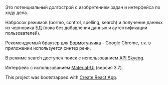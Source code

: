 Это потенциальный долгострой с изобретением задач и интерфейса по ходу дела.

Набросок режимов (bormo, control, spelling, search) и получение данных из черновика БД (пока без добавления данных и аутентификации пользователей).

Рекомендуемый браузер для [Бормотунчика](https://greycat20142017.github.io/bormo/) - Google Chrome, т.к. в приложении используется синтез речи.

В режиме search доступен поиск с использованием [API Skyeng](https://dictionary.skyeng.ru/doc/api/external).

Интерфейс с использованием [Material-UI](https://material-ui.com/) (версия 3.7).

This project was bootstrapped with [Create React App](https://github.com/facebook/create-react-app).
